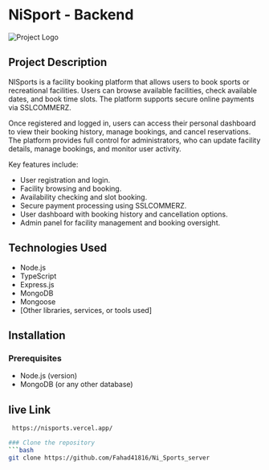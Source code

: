 # NiSport - Backend

![Project Logo](https://i.ibb.co.com/2Zt8m6B/white-D1w-Yu8-Wv.png)

 

## Project Description

NISports is a facility booking platform that allows users to book sports or recreational facilities. Users can browse available facilities, check available dates, and book time slots. The platform supports secure online payments via SSLCOMMERZ. 

Once registered and logged in, users can access their personal dashboard to view their booking history, manage bookings, and cancel reservations. The platform provides full control for administrators, who can update facility details, manage bookings, and monitor user activity.

Key features include:
- User registration and login.
- Facility browsing and booking.
- Availability checking and slot booking.
- Secure payment processing using SSLCOMMERZ.
- User dashboard with booking history and cancellation options.
- Admin panel for facility management and booking oversight.


## Technologies Used
- Node.js
- TypeScript
- Express.js
- MongoDB
- Mongoose
- [Other libraries, services, or tools used]

## Installation

### Prerequisites
- Node.js (version)
- MongoDB (or any other database)

## live Link
```bash
 https://nisports.vercel.app/

### Clone the repository
```bash
git clone https://github.com/Fahad41816/Ni_Sports_server